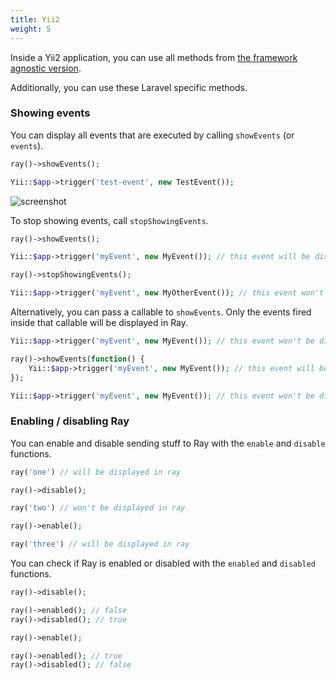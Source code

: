 ```yaml
---
title: Yii2
weight: 5
---
```


Inside a Yii2 application, you can use all methods from [the framework agnostic version](/docs/ray/v1/usage/framework-agnostic-php-project).

Additionally, you can use these Laravel specific methods.

### Showing events

You can display all events that are executed by calling `showEvents` (or `events`).

```php
ray()->showEvents();

Yii::$app->trigger('test-event', new TestEvent());

```

![screenshot](/docs/ray/v1/images/event.jpg)

To stop showing events, call `stopShowingEvents`.

```php
ray()->showEvents();

Yii::$app->trigger('myEvent', new MyEvent()); // this event will be displayed

ray()->stopShowingEvents();

Yii::$app->trigger('myEvent', new MyOtherEvent()); // this event won't be displayed.
```

Alternatively, you can pass a callable to `showEvents`. Only the events fired inside that callable will be displayed in Ray.

```php
Yii::$app->trigger('myEvent', new MyEvent()); // this event won't be displayed.

ray()->showEvents(function() {
    Yii::$app->trigger('myEvent', new MyEvent()); // this event will be displayed.
});

Yii::$app->trigger('myEvent', new MyEvent()); // this event won't be displayed.
```

### Enabling / disabling Ray

You can enable and disable sending stuff to Ray with the `enable` and `disable` functions.

```php
ray('one') // will be displayed in ray

ray()->disable();

ray('two') // won't be displayed in ray

ray()->enable();

ray('three') // will be displayed in ray
```

You can check if Ray is enabled or disabled with the `enabled` and `disabled` functions.

```php
ray()->disable();

ray()->enabled(); // false
ray()->disabled(); // true

ray()->enable();

ray()->enabled(); // true
ray()->disabled(); // false
```
